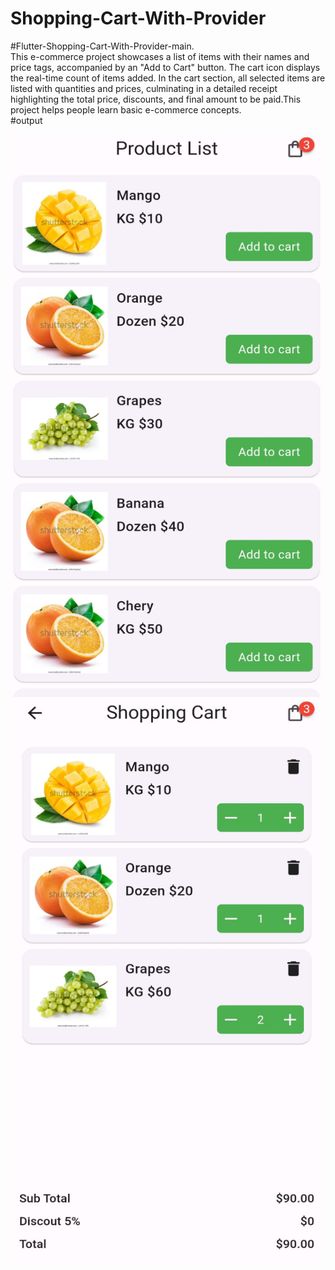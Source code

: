 # Shopping-Cart-With-Provider
#Flutter-Shopping-Cart-With-Provider-main.<br>
This e-commerce project showcases a list of items with their names and price tags, accompanied by an "Add to Cart" button. The cart icon displays the real-time count of items added. In the cart section, all selected items are listed with quantities and prices, culminating in a detailed receipt highlighting the total price, discounts, and final amount to be paid.This project helps people learn basic e-commerce concepts.<br>
#output



<img src="https://github.com/TalhaAbbas-code/Shopping-Cart-With-Provider/blob/main/2455e948-8568-40d2-bfd0-b1a857fb94d5.jpg?raw=true"  width="500" height="900">

<img src="https://github.com/TalhaAbbas-code/Shopping-Cart-With-Provider/blob/main/9edadb5d-8d49-43a5-b715-9e7d06c7c8f3.jpg?raw=true"  width="500" height="900">

